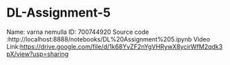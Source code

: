 # DL-Assignment-5
Name: varna nemulla
ID: 700744920
Source code :http://localhost:8888/notebooks/DL%20Assignment%205.ipynb
Video Link:https://drive.google.com/file/d/1k68YvZF2nYgVHRywX8ycirWfM2qdk3pX/view?usp=sharing
